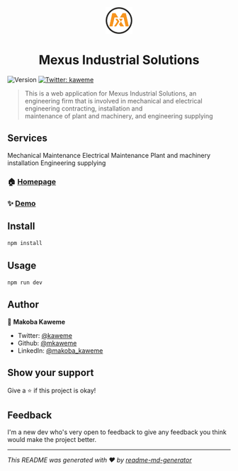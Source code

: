 <div align="center">
  <a href="https://mexus.vercel.app/">
    <img src="https://github.com/mkaweme/mexus/blob/master/app/icon.png"
      width="60" height="60" alt="Mexus icon">
  </a>
</div>
<h1 align="center">Mexus Industrial Solutions</h1>
<p>
  <img alt="Version" src="https://img.shields.io/badge/version-0.1.0-blue.svg?cacheSeconds=2592000" />
  <a href="https://twitter.com/kaweme" target="_blank">
    <img alt="Twitter: kaweme" src="https://img.shields.io/twitter/follow/kaweme.svg?style=social" />
  </a>
</p>

> This is a web application for Mexus Industrial Solutions, an engineering firm that is involved in mechanical and electrical engineering contracting, installation and  
maintenance of plant and machinery, and engineering supplying

## Services
Mechanical Maintenance
Electrical Maintenance
Plant and machinery installation
Engineering supplying


### 🏠 [Homepage](https://mexus.vercel.app/)

### ✨ [Demo](https://mexus.vercel.app/)

## Install

```sh
npm install
```

## Usage

```sh
npm run dev
```

## Author

👤 **Makoba Kaweme**

* Twitter: [@kaweme](https://twitter.com/kaweme)
* Github: [@mkaweme](https://github.com/mkaweme)
* LinkedIn: [@makoba\_kaweme](https://linkedin.com/in/makoba-kaweme-1b095845)

## Show your support

Give a ⭐️ if this project is okay!

## Feedback

I'm a new dev who's very open to feedback to give any feedback you think would make the project better.


***
_This README was generated with ❤️ by [readme-md-generator](https://github.com/kefranabg/readme-md-generator)_

